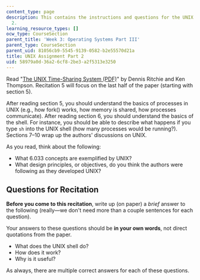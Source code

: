 ```yaml
---
content_type: page
description: This contains the instructions and questions for the UNIX assignment
  2.
learning_resource_types: []
ocw_type: CourseSection
parent_title: 'Week 3: Operating Systems Part III'
parent_type: CourseSection
parent_uid: 81056cb9-5545-9139-0582-b2e55570d21a
title: UNIX Assignment Part 2
uid: 58979a0d-36a2-6cf8-2be3-a2f5313e3250
---
```


Read "[The UNIX Time-Sharing System (PDF)](https://people.eecs.berkeley.edu/~brewer/cs262/unix.pdf)" by Dennis Ritchie and Ken Thompson. Recitation 5 will focus on the last half of the paper (starting with section 5).

After reading section 5, you should understand the basics of processes in UNIX (e.g., how fork() works, how memory is shared, how processes communicate). After reading section 6, you should understand the basics of the shell. For instance, you should be able to describe what happens if you type `sh` into the UNIX shell (how many processes would be running?). Sections 7–10 wrap up the authors' discussions on UNIX.

As you read, think about the following:

*   What 6.033 concepts are exemplified by UNIX?
*   What design principles, or objectives, do you think the authors were following as they developed UNIX?

Questions for Recitation
------------------------

**Before you come to this recitation**, write up (on paper) a _brief_ answer to the following (really—we don't need more than a couple sentences for each question). 

Your answers to these questions should be **in your own words**, not direct quotations from the paper.

*   What does the UNIX shell do?
*   How does it work?
*   Why is it useful?

As always, there are multiple correct answers for each of these questions.
